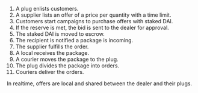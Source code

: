 1. A plug enlists customers.
1. A supplier lists an offer of a price per quantity with a time limit.
1. Customers start campaigns to purchase offers with staked DAI.
1. If the reserve is met, the bid is sent to the dealer for approval.
1. The staked DAI is moved to escrow.
1. The recipient is notified a package is incoming.
1. The supplier fulfills the order.
1. A local receives the package.
1. A courier moves the package to the plug.
1. The plug divides the package into orders.
1. Couriers deliver the orders.

In realtime, offers are local and shared between the dealer and their plugs.
